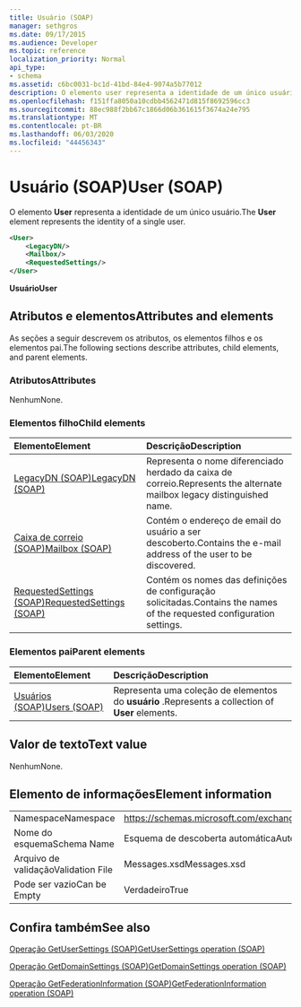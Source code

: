 ```yaml
---
title: Usuário (SOAP)
manager: sethgros
ms.date: 09/17/2015
ms.audience: Developer
ms.topic: reference
localization_priority: Normal
api_type:
- schema
ms.assetid: c6bc0031-bc1d-41bd-84e4-9074a5b77012
description: O elemento user representa a identidade de um único usuário.
ms.openlocfilehash: f151ffa8050a10cdbb4562471d815f8692596cc3
ms.sourcegitcommit: 88ec988f2bb67c1866d06b361615f3674a24e795
ms.translationtype: MT
ms.contentlocale: pt-BR
ms.lasthandoff: 06/03/2020
ms.locfileid: "44456343"
---
```

# <a name="user-soap"></a><span data-ttu-id="70d5a-103">Usuário (SOAP)</span><span class="sxs-lookup"><span data-stu-id="70d5a-103">User (SOAP)</span></span>

<span data-ttu-id="70d5a-104">O elemento **User** representa a identidade de um único usuário.</span><span class="sxs-lookup"><span data-stu-id="70d5a-104">The **User** element represents the identity of a single user.</span></span> 
  
```XML
<User>
    <LegacyDN/>
    <Mailbox/>
    <RequestedSettings/>
</User>
```

 <span data-ttu-id="70d5a-105">**Usuário**</span><span class="sxs-lookup"><span data-stu-id="70d5a-105">**User**</span></span>
## <a name="attributes-and-elements"></a><span data-ttu-id="70d5a-106">Atributos e elementos</span><span class="sxs-lookup"><span data-stu-id="70d5a-106">Attributes and elements</span></span>

<span data-ttu-id="70d5a-107">As seções a seguir descrevem os atributos, os elementos filhos e os elementos pai.</span><span class="sxs-lookup"><span data-stu-id="70d5a-107">The following sections describe attributes, child elements, and parent elements.</span></span>
  
### <a name="attributes"></a><span data-ttu-id="70d5a-108">Atributos</span><span class="sxs-lookup"><span data-stu-id="70d5a-108">Attributes</span></span>

<span data-ttu-id="70d5a-109">Nenhum</span><span class="sxs-lookup"><span data-stu-id="70d5a-109">None.</span></span>
  
### <a name="child-elements"></a><span data-ttu-id="70d5a-110">Elementos filho</span><span class="sxs-lookup"><span data-stu-id="70d5a-110">Child elements</span></span>

|<span data-ttu-id="70d5a-111">**Elemento**</span><span class="sxs-lookup"><span data-stu-id="70d5a-111">**Element**</span></span>|<span data-ttu-id="70d5a-112">**Descrição**</span><span class="sxs-lookup"><span data-stu-id="70d5a-112">**Description**</span></span>|
|:-----|:-----|
|[<span data-ttu-id="70d5a-113">LegacyDN (SOAP)</span><span class="sxs-lookup"><span data-stu-id="70d5a-113">LegacyDN (SOAP)</span></span>](legacydn-soap.md) <br/> |<span data-ttu-id="70d5a-114">Representa o nome diferenciado herdado da caixa de correio.</span><span class="sxs-lookup"><span data-stu-id="70d5a-114">Represents the alternate mailbox legacy distinguished name.</span></span>  <br/> |
|[<span data-ttu-id="70d5a-115">Caixa de correio (SOAP)</span><span class="sxs-lookup"><span data-stu-id="70d5a-115">Mailbox (SOAP)</span></span>](mailbox-soap.md) <br/> |<span data-ttu-id="70d5a-116">Contém o endereço de email do usuário a ser descoberto.</span><span class="sxs-lookup"><span data-stu-id="70d5a-116">Contains the e-mail address of the user to be discovered.</span></span>  <br/> |
|[<span data-ttu-id="70d5a-117">RequestedSettings (SOAP)</span><span class="sxs-lookup"><span data-stu-id="70d5a-117">RequestedSettings (SOAP)</span></span>](requestedsettings-soap.md) <br/> |<span data-ttu-id="70d5a-118">Contém os nomes das definições de configuração solicitadas.</span><span class="sxs-lookup"><span data-stu-id="70d5a-118">Contains the names of the requested configuration settings.</span></span>  <br/> |
   
### <a name="parent-elements"></a><span data-ttu-id="70d5a-119">Elementos pai</span><span class="sxs-lookup"><span data-stu-id="70d5a-119">Parent elements</span></span>

|<span data-ttu-id="70d5a-120">**Elemento**</span><span class="sxs-lookup"><span data-stu-id="70d5a-120">**Element**</span></span>|<span data-ttu-id="70d5a-121">**Descrição**</span><span class="sxs-lookup"><span data-stu-id="70d5a-121">**Description**</span></span>|
|:-----|:-----|
|[<span data-ttu-id="70d5a-122">Usuários (SOAP)</span><span class="sxs-lookup"><span data-stu-id="70d5a-122">Users (SOAP)</span></span>](users-soap.md) <br/> |<span data-ttu-id="70d5a-123">Representa uma coleção de elementos do **usuário** .</span><span class="sxs-lookup"><span data-stu-id="70d5a-123">Represents a collection of **User** elements.</span></span>  <br/> |
   
## <a name="text-value"></a><span data-ttu-id="70d5a-124">Valor de texto</span><span class="sxs-lookup"><span data-stu-id="70d5a-124">Text value</span></span>

<span data-ttu-id="70d5a-125">Nenhum</span><span class="sxs-lookup"><span data-stu-id="70d5a-125">None.</span></span>
  
## <a name="element-information"></a><span data-ttu-id="70d5a-126">Elemento de informações</span><span class="sxs-lookup"><span data-stu-id="70d5a-126">Element information</span></span>

|||
|:-----|:-----|
|<span data-ttu-id="70d5a-127">Namespace</span><span class="sxs-lookup"><span data-stu-id="70d5a-127">Namespace</span></span>  <br/> |https://schemas.microsoft.com/exchange/2010/Autodiscover  <br/> |
|<span data-ttu-id="70d5a-128">Nome do esquema</span><span class="sxs-lookup"><span data-stu-id="70d5a-128">Schema Name</span></span>  <br/> |<span data-ttu-id="70d5a-129">Esquema de descoberta automática</span><span class="sxs-lookup"><span data-stu-id="70d5a-129">Autodiscover schema</span></span>  <br/> |
|<span data-ttu-id="70d5a-130">Arquivo de validação</span><span class="sxs-lookup"><span data-stu-id="70d5a-130">Validation File</span></span>  <br/> |<span data-ttu-id="70d5a-131">Messages.xsd</span><span class="sxs-lookup"><span data-stu-id="70d5a-131">Messages.xsd</span></span>  <br/> |
|<span data-ttu-id="70d5a-132">Pode ser vazio</span><span class="sxs-lookup"><span data-stu-id="70d5a-132">Can be Empty</span></span>  <br/> |<span data-ttu-id="70d5a-133">Verdadeiro</span><span class="sxs-lookup"><span data-stu-id="70d5a-133">True</span></span>  <br/> |
   
## <a name="see-also"></a><span data-ttu-id="70d5a-134">Confira também</span><span class="sxs-lookup"><span data-stu-id="70d5a-134">See also</span></span>



[<span data-ttu-id="70d5a-135">Operação GetUserSettings (SOAP)</span><span class="sxs-lookup"><span data-stu-id="70d5a-135">GetUserSettings operation (SOAP)</span></span>](getusersettings-operation-soap.md)
  
[<span data-ttu-id="70d5a-136">Operação GetDomainSettings (SOAP)</span><span class="sxs-lookup"><span data-stu-id="70d5a-136">GetDomainSettings operation (SOAP)</span></span>](getdomainsettings-operation-soap.md)
  
[<span data-ttu-id="70d5a-137">Operação GetFederationInformation (SOAP)</span><span class="sxs-lookup"><span data-stu-id="70d5a-137">GetFederationInformation operation (SOAP)</span></span>](getfederationinformation-operation-soap.md)

